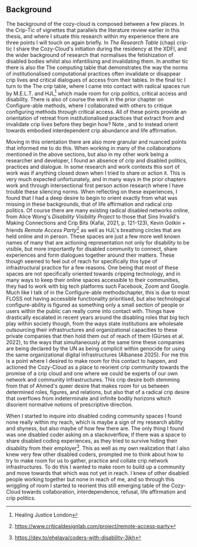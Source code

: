 ## Background

The background of the cozy-cloud is composed between a few places. In the Crip-Tic of vignettes that parallels the literature review earlier in this thesis, and where I situate this research within my experience there are three points I will touch on again briefly. In *The Research Table* (chap) crip-tic I share the Cozy-Cloud's initiation during the residency at the XDFI, and the wider background of research that normalises the fetishization of disabled bodies whilst also infantilising and invalidating them. In another tic there is also the The computing table that demonstrates the way the norms of institutionalised computational practices often invalidate or disappear crip lives and critical dialogues of access from their tables. In the final tic I turn to the The crip table, where I came into contact with radical spaces run by M.E.L.T. and HJL[^r1] which made room for crip politics, critical access and disability. There is also of course the work in the prior chapter on Configure-able methods, where I collaborated with others to critique configuring methods through critical access. All of these points provide an orientation of retreat from institutionalised practices that extract from and invalidate crip lives before they begin how? Note , and to instead orient towards embodied interdependent crip abundance and life affirmation.

Moving in this orientation there are also more granular and nuanced points that informed me to do this. When working in many of the collaborations mentioned in the above sections, but also in my other work being a researcher and developer, I found an absence of crip and disabled politics, practices and dialogue. In some research and work contexts this sort of work was if anything closed down when I tried to share or action it. This is very much expected unfortunately, and in many ways in the prior chapters work and through intersectional first person action research where I have trouble these silencing norms. When reflecting on these experiences, I found that I had a deep desire to begin to orient exactly from what was missing in these backgrounds, that of life affirmation and radical crip politics. Of course there are many existing radical disabled networks online, from Alice Wong's *Disability Visibility Project* to those that Sins Invalid's Making Connections and Crip Bits (Kafai, 2021, p. 121-123), Kevin Gotkin + friends *Remote Access Party*[^r2] as well as HJL's breathing circles that are held online and in person. These spaces are just a few more well known names of many that are actioning representation not only for disability to be visible, but more importantly for disabled community to connect, share experiences and form dialogues together around their matters. These though seemed to feel out of reach for specifically this type of infrastructural practice for a few reasons. One being that most of these spaces are not specifically oriented towards cripping technology, and in many ways to keep their online spaces accessible to their communities, they had to work with big tech platforms such Facebook, Zoom and Google. Much like I talk of in the Configure-able methodschapter, this is due to most FLOSS not having accessible functionality prioritised, but also technological configure-ability is figured as something only a small section of people or users within the public can really come into contact with. Things have drastically escalated in recent years around the disabling roles that big tech play within society though, from the ways state institutions are wholesale outsourcing their infrastructures and organizational capacities to these private companies that then hold them out of reach of them (Gürses et al. 2022), to the ways that simultaneously at the same time these companies are being declared by the UN as being complicit within genocide for using the same organizational digital infrastructures (Albanese 2025). For me this is a point where I desired to make room for this contact to happen, and actioned the Cozy-Cloud as a place to reorient crip community towards the promise of a crip cloud and one where we could be experts of our own network and community infrastructures. This crip desire both stemming from that of Ahmed's queer desire that makes room for us between determined roles, figures, and relations, but also that of a radical crip desire that overflows from indeterminate and infinite bodily horizons which disorient normative notions of prescriptive direction.

When I started to inquire into disabled coding community spaces I found none really within my reach, which is maybe a sign of my research ability and shyness, but also maybe of how few there are. The only thing I found was one disabled coder asking on a stackoverflow, if there was a space to share disabled coding experiences, as they tried to survive hiding their disability from their employer[^r3]. This as well as my own realization that I also knew very few other disabled coders, prompted me to think about how to try to make room for us to gather, practice and collate crip network infrastructures. To do this I wanted to make room to build up a community and move towards that which was not yet in reach. I knew of other disabled people working together but none in reach of me, and so through this wriggling of room I started to reorient this still emerging table of the Cozy-Cloud towards collaboration, interdependence, refusal, life affirmation and crip politics.

[^r1]: Healing Justice London
[^r2]: https://www.criticaldesignlab.com/project/remote-access-party
[^r3]: https://dev.to/ehelaya/coders-with-disability-3jkh
